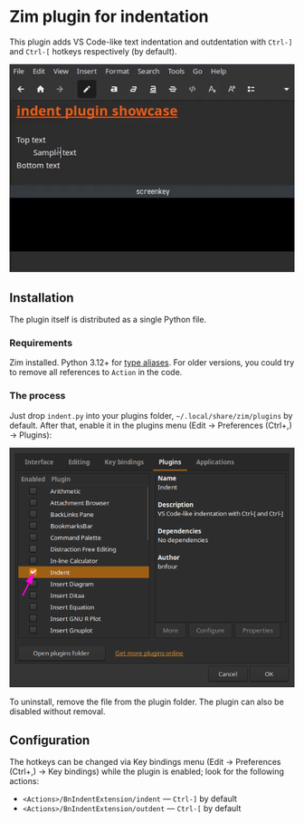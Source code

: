 # Zim plugin for indentation
This plugin adds VS Code-like text indentation and outdentation with `Ctrl-]` and `Ctrl-[` hotkeys respectively (by default).

![desktop compositon is overrated anyway](readme-images/demo.gif)

## Installation
The plugin itself is distributed as a single Python file.

### Requirements
Zim installed. Python 3.12+ for [type aliases](https://docs.python.org/3/library/typing.html#type-aliases). For older versions, you could try to remove all references to `Action` in the code.

### The process
Just drop `indent.py` into your plugins folder, `~/.local/share/zim/plugins` by default. After that, enable it in the plugins menu (Edit → Preferences (Ctrl+,) → Plugins):

![why yes, i like the color orange, how could you tell](readme-images/enable.png)

To uninstall, remove the file from the plugin folder. The plugin can also be disabled without removal.

## Configuration
The hotkeys can be changed via Key bindings menu (Edit → Preferences (Ctrl+,) → Key bindings) while the plugin is enabled; look for the following actions:
- `<Actions>/BnIndentExtension/indent` — `Ctrl-]` by default
- `<Actions>/BnIndentExtension/outdent` — `Ctrl-[` by default
